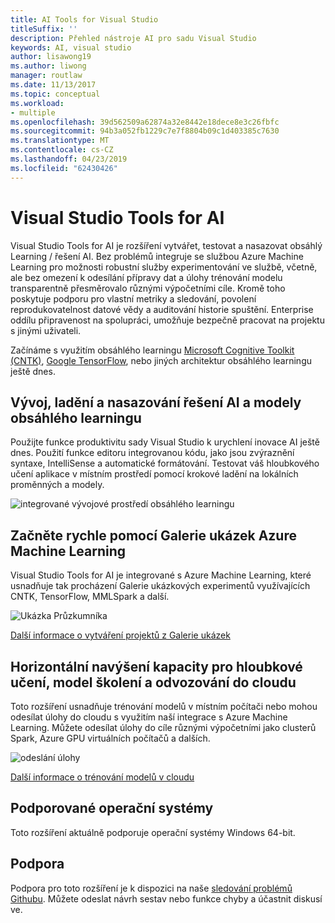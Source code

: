 ```yaml
---
title: AI Tools for Visual Studio
titleSuffix: ''
description: Přehled nástroje AI pro sadu Visual Studio
keywords: AI, visual studio
author: lisawong19
ms.author: liwong
manager: routlaw
ms.date: 11/13/2017
ms.topic: conceptual
ms.workload:
- multiple
ms.openlocfilehash: 39d562509a62874a32e8442e18dece8e3c26fbfc
ms.sourcegitcommit: 94b3a052fb1229c7e7f8804b09c1d403385c7630
ms.translationtype: MT
ms.contentlocale: cs-CZ
ms.lasthandoff: 04/23/2019
ms.locfileid: "62430426"
---
```

# <a name="visual-studio-tools-for-ai"></a>Visual Studio Tools for AI

Visual Studio Tools for AI je rozšíření vytvářet, testovat a nasazovat obsáhlý Learning / řešení AI. Bez problémů integruje se službou Azure Machine Learning pro možnosti robustní služby experimentování ve službě, včetně, ale bez omezení k odesílání přípravy dat a úlohy trénování modelu transparentně přesměrovalo různými výpočetními cíle. Kromě toho poskytuje podporu pro vlastní metriky a sledování, povolení reprodukovatelnost datové vědy a auditování historie spuštění. Enterprise oddílu připravenost na spolupráci, umožňuje bezpečně pracovat na projektu s jinými uživateli.

Začínáme s využitím obsáhlého learningu [Microsoft Cognitive Toolkit (CNTK)](http://www.microsoft.com/en-us/cognitive-toolkit), [Google TensorFlow](https://www.tensorflow.org), nebo jiných architektur obsáhlého learningu ještě dnes.

## <a name="develop-debug-and-deploy-deep-learning-models-and-ai-solutions"></a>Vývoj, ladění a nasazování řešení AI a modely obsáhlého learningu
Použijte funkce produktivitu sady Visual Studio k urychlení inovace AI ještě dnes. Použití funkce editoru integrovanou kódu, jako jsou zvýraznění syntaxe, IntelliSense a automatické formátování. Testovat váš hloubkového učení aplikace v místním prostředí pomocí krokové ladění na lokálních proměnných a modely.

![integrované vývojové prostředí obsáhlého learningu](media/about/ide.png)

## <a name="get-started-quickly-with-the-azure-machine-learning-sample-gallery"></a>Začněte rychle pomocí Galerie ukázek Azure Machine Learning
Visual Studio Tools for AI je integrované s Azure Machine Learning, které usnadňuje tak procházení Galerie ukázkových experimentů využívajících CNTK, TensorFlow, MMLSpark a další.

![Ukázka Průzkumníka](media/about/gallery.png)

[Další informace o vytváření projektů z Galerie ukázek](create-project-gallery.md)

## <a name="scale-out-deep-learning-model-training-andor-inferencing-to-the-cloud"></a>Horizontální navýšení kapacity pro hloubkové učení, model školení a odvozování do cloudu
Toto rozšíření usnadňuje trénování modelů v místním počítači nebo mohou odesílat úlohy do cloudu s využitím naší integrace s Azure Machine Learning. Můžete odesílat úlohy do cíle různými výpočetními jako clusterů Spark, Azure GPU virtuálních počítačů a dalších.

![odeslání úlohy](media/about/submitjobs.png)

[Další informace o trénování modelů v cloudu](tensorflow-vm.md)

## <a name="supported-operating-systems"></a>Podporované operační systémy
Toto rozšíření aktuálně podporuje operační systémy Windows 64-bit.

## <a name="support"></a>Podpora
Podpora pro toto rozšíření je k dispozici na naše [sledování problémů Githubu](http://github.com/Microsoft/vs-tools-for-ai/issues). Můžete odeslat návrh sestav nebo funkce chyby a účastnit diskusí ve.
